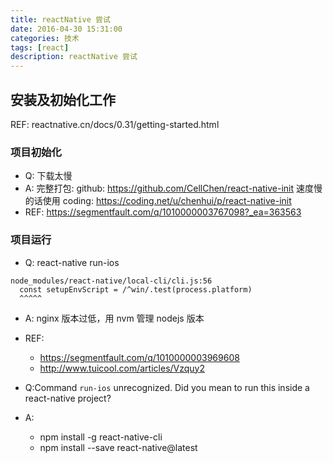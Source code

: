 ```yaml
---
title: reactNative 尝试
date: 2016-04-30 15:31:00
categories: 技术
tags: [react]
description: reactNative 尝试
---
```




## 安装及初始化工作

REF: reactnative.cn/docs/0.31/getting-started.html

### 项目初始化

- Q: 下载太慢
- A: 完整打包:
github: https://github.com/CellChen/react-native-init
速度慢的话使用
coding: https://coding.net/u/chenhui/p/react-native-init
- REF:
https://segmentfault.com/q/1010000003767098?_ea=363563

### 项目运行

- Q: react-native run-ios

```
node_modules/react-native/local-cli/cli.js:56
  const setupEnvScript = /^win/.test(process.platform)
  ^^^^^
```

- A: nginx 版本过低，用 nvm 管理 nodejs 版本

- REF: 
	- https://segmentfault.com/q/1010000003969608
	- http://www.tuicool.com/articles/Vzquy2

- Q:Command `run-ios` unrecognized. Did you mean to run this inside a react-native project?
- A:
	- npm install -g react-native-cli
	- npm install --save react-native@latest